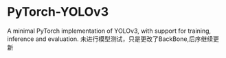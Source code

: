 # PyTorch-YOLOv3
A minimal PyTorch implementation of YOLOv3, with support for training, inference and evaluation.
未进行模型测试，只是更改了BackBone,后序继续更新